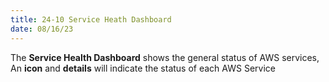 ```yaml
---
title: 24-10 Service Heath Dashboard
date: 08/16/23
---
```


The **Service Health Dashboard** shows the general status of AWS services,  
An **icon** and **details** will indicate the status of each AWS Service
